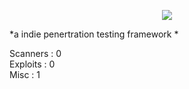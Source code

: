  <p align="center">  
  <img src="http://i.imgur.com/yUXgVLo.png"> 
</p> 
  
*a indie penertration testing framework *  
  
Scanners : 0  
Exploits : 0  
Misc     : 1  
  
